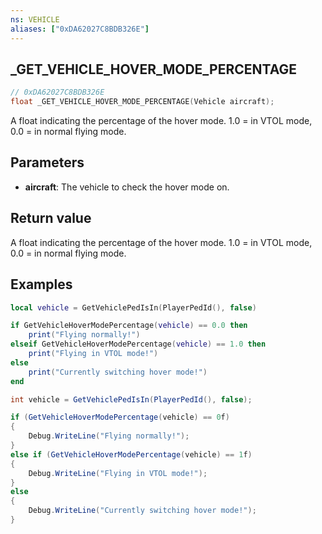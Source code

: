 ```yaml
---
ns: VEHICLE
aliases: ["0xDA62027C8BDB326E"]
---
```

## _GET_VEHICLE_HOVER_MODE_PERCENTAGE

```c
// 0xDA62027C8BDB326E
float _GET_VEHICLE_HOVER_MODE_PERCENTAGE(Vehicle aircraft);
```

A float indicating the percentage of the hover mode. 1.0 = in VTOL mode, 0.0 = in normal flying mode.

## Parameters
* **aircraft**: The vehicle to check the hover mode on.

## Return value
A float indicating the percentage of the hover mode. 1.0 = in VTOL mode, 0.0 = in normal flying mode.

## Examples
```lua
local vehicle = GetVehiclePedIsIn(PlayerPedId(), false)

if GetVehicleHoverModePercentage(vehicle) == 0.0 then
    print("Flying normally!")
elseif GetVehicleHoverModePercentage(vehicle) == 1.0 then
    print("Flying in VTOL mode!")
else
    print("Currently switching hover mode!")
end

```

```cs
int vehicle = GetVehiclePedIsIn(PlayerPedId(), false);

if (GetVehicleHoverModePercentage(vehicle) == 0f)
{
    Debug.WriteLine("Flying normally!");
}
else if (GetVehicleHoverModePercentage(vehicle) == 1f)
{
    Debug.WriteLine("Flying in VTOL mode!");
}
else
{
    Debug.WriteLine("Currently switching hover mode!");
}
```